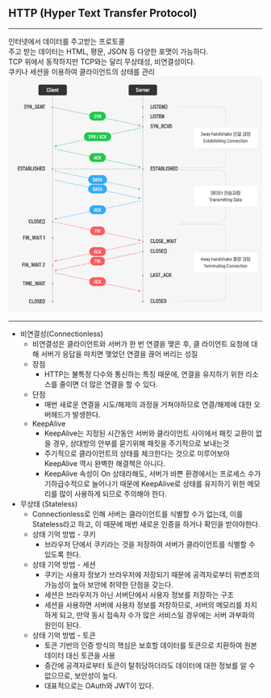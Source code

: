 ## HTTP (Hyper Text Transfer Protocol)
---
 인터넷에서 데이터를 주고받는 프로토콜<br>
 주고 받는 데이터는 HTML, 평문, JSON 등 다양한 포맷이 가능하다.<br>
 TCP 위에서 동작하지만 TCP와는 달리 무상태성, 비연결성이다.<br>
 쿠키나 세션을 이용하여 클라이언트의 상태를 관리<br>
![ex_screenshot](../img/httpflow.png)<br>

---
* 비연결성(Connectionless)
    * 비연결성은 클라이언트와 서버가 한 번 연결을 맺은 후, 클 라이언트 요청에 대해 서버가 응답을 마치면 맺었던 연결을 끊어 버리는 성질
    * 장점
        * HTTP는 불특정 다수와 통신하는 특징 때문에, 연결을 유지하기 위한 리소스를 줄이면 더 많은 연결을 할 수 있다.
    * 단점
        * 매번 새로운 연결을 시도/해제의 과정을 거쳐야하므로 연결/해제에 대한 오버헤드가 
        발생한다.
    * KeepAlive
        * KeepAlive는 지정된 시간동안 서버와 클라이언트 사이에서 패킷 교환이 없을 경우, 상대방의 안부를 묻기위해 패킷을 주기적으로 보내는것
        * 주기적으로 클라이언트의 상태를 체크한다는 것으로 미루어보아 KeepAlive 역시 완벽한 해결책은 아니다.
        * KeepAlive 속성이 On 상태라해도, 서버가 바쁜 환경에서는 프로세스 수가 기하급수적으로 늘어나기 때문에 KeepAlive로 상태를 유지하기 위한 메모리를 많이 사용하게 되므로 주의해야 한다.
* 무상태 (Stateless)
    * Connectionless로 인해 서버는 클라이언트를 식별할 수가 없는데, 이를 Stateless라고 하고, 이 때문에 매번 새로운 인증을 하거나 확인을 받아야한다.
    * 상태 기억 방법 - 쿠키
        * 브라우저 단에서 쿠키라는 것을 저장하여 서버가 클라이언트를 식별할 수 있도록 한다.
    * 상태 기억 방법 - 세션
        * 쿠키는 사용자 정보가 브라우저에 저장되기 때문에 공격자로부터 위변조의 가능성이 높아 보안에 취약한 단점을 갖는다.
        * 세션은 브라우저가 아닌 서버단에서 사용자 정보를 저장하는 구조
        * 세션을 사용하면 서버에 사용자 정보를 저장하므로, 서버의 메모리를 차지하게 되고, 만약 동시 접속자 수가 많은 서비스일 경우에는 서버 과부화의 원인이 된다.
    * 상태 기억 방법 - 토큰
        * 토큰 기반의 인증 방식의 핵심은 보호할 데이터를 토큰으로 치환하여 원본 데이터 대신 토큰을 사용
        * 중간에 공격자로부터 토큰이 탈취당하더라도 데이터에 대한 정보를 알 수 없으므로, 보안성이 높다.
        * 대표적으로는 OAuth와 JWT이 있다.



